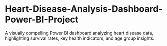 # Heart-Disease-Analysis-Dashboard-Power-BI-Project
A visually compelling Power BI dashboard analyzing heart disease data, highlighting survival rates, key health indicators, and age group insights.
